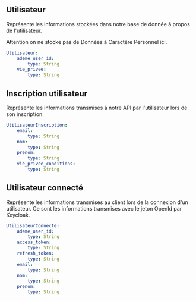## Utilisateur

Représente les informations stockées dans notre base de donnée à propos de l'utilisateur.

Attention on ne stocke pas de Données à Caractère Personnel ici.

```yaml
Utilisateur:
    ademe_user_id:
        type: String
    vie_privee:
        type: String
```

## Inscription utilisateur

Représente les informations transmises à notre API par l'utilisateur lors de son inscription.

```yaml
UtilisateurInscription:
    email:
        type: String
    nom:
        type: String
    prenom:
        type: String
    vie_privee_conditions:
        type: String
```

## Utilisateur connecté

Représente les informations transmises au client lors de la connexion d'un utilisateur.
Ce sont les informations transmises avec le jeton OpenId par Keycloak.

```yaml
UtilisateurConnecte:
    ademe_user_id:
        type: String
    access_token:
        type: String
    refresh_token:
        type: String
    email:
        type: String
    nom:
        type: String
    prenom:
        type: String
```





